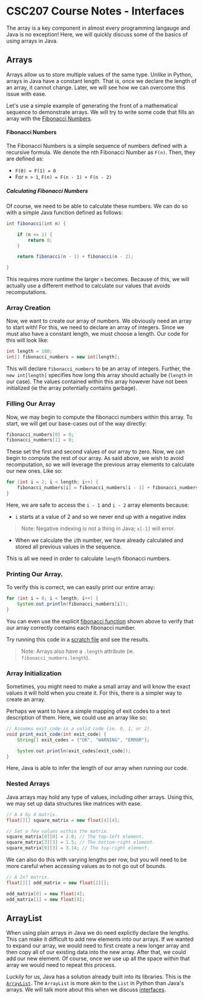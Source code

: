# CSC207 Course Notes - Interfaces

The array is a key component in almost every programming langauge and Java is no exception!
Here, we will quickly discuss some of the basics of using arrays in Java.

## Arrays

Arrays allow us to store multiple values of the same type.
Unlike in Python, arrays in Java have a constant length.
That is, once we declare the length of an array, it cannot change.
Later, we will see how we can overcome this issue with ease.

Let's use a simple example of generating the front of a mathematical sequence to demonstrate arrays.
We will try to write some code that fills an array with the [Fibonacci Numbers](https://en.wikipedia.org/wiki/Fibonacci_sequence).

#### Fibonacci Numbers

The Fibonacci Numbers is a simple sequence of numbers defined with a recursive formula.
We denote the nth Fibonacci Number as `F(n)`.
Then, they are defined as:

* `F(0) = F(1) = 0`
* For `n > 1`, `F(n) = F(n - 1) + F(n - 2)`

##### Calculating Fibonacci Numbers

Of course, we need to be able to calculate these numbers.
We can do so with a simple Java function defined as follows:

```java
int fibonacci(int n) {

    if (n <= 1) {
        return 0;
    }

    return fibonacci(n - 1) + fibonacci(n - 2);

}
```

This requires more runtime the larger `n` becomes.
Because of this, we will actually use a different method to calculate our values that avoids recomputations.

### Array Creation

Now, we want to create our array of numbers.
We obviously need an array to start with!
For this, we need to declare an array of integers.
Since we must also have a constant length, we must choose a length.
Our code for this will look like:

```java
int length = 100;
int[] fibonacci_numbers = new int[length];
```

This will declare `fibonacci_numbers` to be an array of integers.
Further, the `new int[length]` specifies how long this array should actually be (`length` in our case).
The values contained within this array however have not been initialized (ie the array potentially contains garbage).

### Filling Our Array

Now, we may begin to compute the fibonacci numbers within this array.
To start, we will get our base-cases out of the way directly:

```java
fibonacci_numbers[0] = 0;
fibonacci_numbers[1] = 0;
```

These set the first and second values of our array to zero.
Now, we can begin to compute the rest of our array.
As said above, we wish to avoid recomputation, so we will leverage the previous array elements to calculate our new ones.
Like so:

```java
for (int i = 2; i < length; i++) {
    fibonacci_numbers[i] = fibonacci_numbers[i - 1] + fibonacci_numbers[i - 2];
}
```

Here, we are safe to access the `i - 1` and `i - 2` array elements because:

* `i` starts at a value of 2 and so we never end up with a negative index

> Note: Negative indexing is not a thing in Java; `x[-1]` will error.

* When we calculate the `i`th number, we have already calculated and stored all previous values in the sequence.

This is all we need in order to calculate `length` fibonacci numbers.

### Printing Our Array.

To verify this is correct, we can easily print our entire array:

```java
for (int i = 0; i < length; i++) {
    System.out.println(fibonacci_numbers[i]);
}
```

You can even use the explicit [fibonacci function](#calculating-fibonacci-numbers) shown above to verify that our array correctly contains each fibonacci number.

Try running this code in a [scratch file](../Scratch.java) and see the results.

> Note: Arrays also have a `.length` attribute (ie. `fibonacci_numbers.length`).

### Array Initialization

Sometimes, you might need to make a small array and will know the exact values it will hold when you create it.
For this, there is a simpler way to create an array.

Perhaps we want to have a simple mapping of exit codes to a text description of them.
Here, we could use an array like so:

```java
// Assumes exit_code is a valid code (ie. 0, 1, or 2).
void print_exit_code(int exit_code) {
    String[] exit_codes = {"OK", "WARNING", "ERROR"};

    System.out.println(exit_codes[exit_code]);
}
```

Here, Java is able to infer the length of our array when running our code.

### Nested Arrays

Java arrays may hold any type of values, including other arrays.
Using this, we may set up data structures like matrices with ease.

```java
// A 4 by 4 matrix.
float[][] square_matrix = new float[4][4];

// Set a few values within the matrix.
square_matrix[0][0] = 2.0; // The top-left element.
square_matrix[3][3] = 1.5; // The bottom-right element.
square_matrix[0][3] = 3.14; // The top-right element.
```

We can also do this with varying lengths per row, but you will need to be more careful when accessing values as to not go out of bounds.

```java
// A 2x? matrix.
float[][] odd_matrix = new float[2][];

odd_matrix[0] = new float[4];
odd_matrix[1] = new float[8];
```

## ArrayList

When using plain arrays in Java we do need explictly declare the lengths.
This can make it difficult to add new elements into our arrays.
If we wanted to expand our array, we would need to first create a new longer array and then copy all of our existing data into the new array.
After that, we could add our new element.
Of course, once we use up all the space within that array we would need to repeat this process.

Luckily for us, Java has a solution already built into its libraries.
This is the [`ArrayList`](https://docs.oracle.com/javase/8/docs/api/java/util/ArrayList.html).
The `ArrayList` is more akin to the `List` in Python than Java's arrays.
We will talk more about this when we discuss [interfaces](../interfaces).
